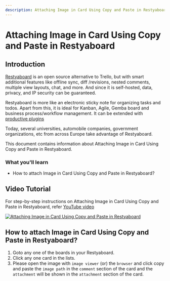 ```yaml
---
description: Attaching Image in Card Using Copy and Paste in Restyaboard
---
```


# Attaching Image in Card Using Copy and Paste in Restyaboard

## Introduction

[Restyaboard](https://restya.com/board) is an open source alternative to Trello, but with smart additional features like offline sync, diff /revisions, nested comments, multiple view layouts, chat, and more. And since it is self-hosted, data, privacy, and IP security can be guaranteed.

Restyaboard is more like an electronic sticky note for organizing tasks and todos. Apart from this, it is ideal for Kanban, Agile, Gemba board and business process/workflow management. It can be extended with [productive plugins](https://restya.com/board/apps "productive plugins")

Today, several universities, automobile companies, government organizations, etc from across Europe take advantage of Restyaboard.

This document contains information about Attaching Image in Card Using Copy and Paste in Restyaboard.

### What you'll learn

*   How to attach Image in Card Using Copy and Paste in Restyaboard?

## Video Tutorial

For step-by-step instructions on Attaching Image in Card Using Copy and Paste in Restyaboard, refer [YouTube video](https://www.youtube.com/watch?v=0N1L_mbb2wc "Watch video on Attaching Image in Card Using Copy and Paste in Restyaboard")

[![Attaching Image in Card Using Copy and Paste in Restyaboard](card-attachment-using-copy-and-paste.png)](https://www.youtube.com/watch?v=0N1L_mbb2wc "Watch video on Attaching Image in Card Using Copy and Paste in Restyaboard")  

## How to attach Image in Card Using Copy and Paste in Restyaboard?

1.  Goto any one of the boards in your Restyaboard.
2.  Click any one card in the lists.
3.  Please open the image with `image viewer` (or) the `browser` and click copy and paste the `image path` in the `comment` section of the card and the `attachment` will be shown in the `attachment` section of the card.